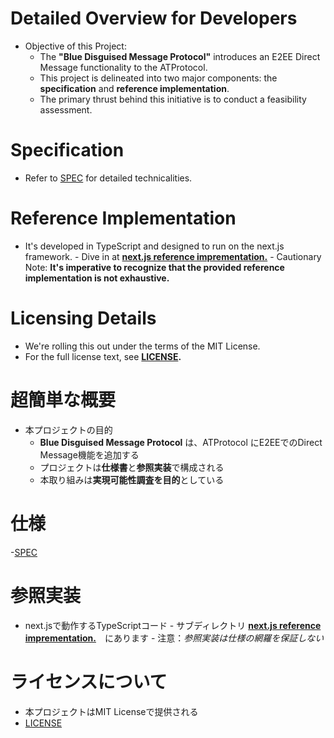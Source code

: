 # Detailed Overview for Developers
- Objective of this Project:
    - The **"Blue Disguised Message Protocol"** introduces an E2EE Direct Message functionality to the ATProtocol.
    - This project is delineated into two major components: the **specification** and **reference implementation**.
    - The primary thrust behind this initiative is to conduct a feasibility assessment.

# Specification
- Refer to [SPEC](/SPEC.md) for detailed technicalities.

# Reference Implementation
- It's developed in TypeScript and designed to run on the next.js framework.
      - Dive in at **[next.js reference imprementation.](/reference_impl/next.js/)**
      - Cautionary Note: **It's imperative to recognize that the provided reference implementation is not exhaustive.**

# Licensing Details
- We're rolling this out under the terms of the MIT License.
- For the full license text, see **[LICENSE](/LICENSE).**

# 超簡単な概要
- 本プロジェクトの目的
    - **Blue Disguised Message Protocol** は、ATProtocol にE2EEでのDirect Message機能を追加する
    - プロジェクトは**仕様書**と**参照実装**で構成される
    - 本取り組みは**実現可能性調査を目的**としている
  
# 仕様
-[SPEC](/SPEC.md)

# 参照実装
- next.jsで動作するTypeScriptコード
      - サブディレクトリ **[next.js reference imprementation.](/reference_impl/next.js/)**　にあります
      - 注意：*参照実装は仕様の網羅を保証しない*
# ライセンスについて
- 本プロジェクトはMIT Licenseで提供される
- [LICENSE](/LICENSE)
